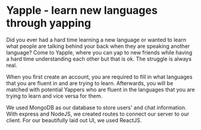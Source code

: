 # Yapple - learn new languages through yapping


Did you ever had a hard time learning a new language or wanted to learn what people are talking behind your back when they are speaking another language? Come to Yapple, where you can yap to new friends while having a hard time understanding each other but that is ok. The struggle is always real.

When you first create an account, you are required to fill in what languages that you are fluent in and are trying to learn. Afterwards, you will be matched with potential Yappers who are fluent in the languages that you are trying to learn and vice versa for them.

We used MongoDB as our database to store users' and chat information. With express and NodeJS, we created routes to connect our server to our client. For our beautifully laid out UI, we used ReactJS.
